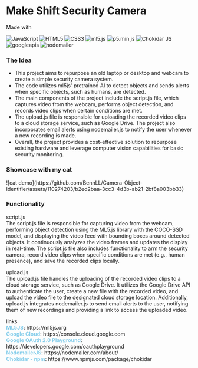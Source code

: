 <h1>Make Shift Security Camera</h1>
Made with

![JavaScript](https://img.shields.io/badge/-JavaScript-%23F7DF1E?logo=javascript&logoColor=white)
![HTML5](https://img.shields.io/badge/-HTML5-orange?logo=html5&logoColor=white&style=flat)
![CSS3](https://img.shields.io/badge/-CSS3-blue?logo=css3&logoColor=white&style=flat)
![ml5.js](https://img.shields.io/badge/-ml5.js-ED1C24?logo=ml5.js&logoColor=white&style=flat)
![p5.min.js](https://img.shields.io/badge/p5.min.js-8BC34A?style=flat)
![Chokidar JS](https://img.shields.io/badge/Chokidar%20JS-gray?style=flat)
![googleapis](https://img.shields.io/badge/GoogleAPIs-gray?style=flat)
![nodemailer](https://img.shields.io/badge/-NodeMailer-gray?logo=nodemailer&logoColor=white&style=flat)

<h3>The Idea</h3>
<ul>
    <li>This project aims to repurpose an old laptop or desktop and webcam to create a simple security camera system.</li> 
    <li>The code utilizes ml5js' pretrained AI to detect objects and sends alerts when specific objects, such as humans, are detected.</li>
    <li>The main components of the project include the script.js file, which captures video from the webcam, performs object detection, and records video clips when certain conditions are met.</li>
    <li>The upload.js file is responsible for uploading the recorded video clips to a cloud storage service, such as Google Drive. The project also incorporates email alerts using nodemailer.js to notify the user whenever a new recording is made.</li>
    <li>Overall, the project provides a cost-effective solution to repurpose existing hardware and leverage computer vision capabilities for basic security monitoring.</li>
</ul>

<h3>Showcase with my cat</h3>
![cat demo](https://github.com/BennLL/Camera-Object-Identifier/assets/110274203/b2ed2baa-3cc3-4d3b-ab21-2bf8a003bb33)

<h3>Functionality</h3>

<p>script.js<br>The script.js file is responsible for capturing video from the webcam, performing object detection using the ML5.js library with the COCO-SSD model, and displaying the video feed with bounding boxes around detected objects. It continuously analyzes the video frames and updates the display in real-time. The script.js file also includes functionality to arm the security camera, record video clips when specific conditions are met (e.g., human presence), and save the recorded clips locally.
</p>



<p>upload.js<br>The upload.js file handles the uploading of the recorded video clips to a cloud storage service, such as Google Drive. It utilizes the Google Drive API to authenticate the user, create a new file with the recorded video, and upload the video file to the designated cloud storage location. Additionally, upload.js integrates nodemailer.js to send email alerts to the user, notifying them of new recordings and providing a link to access the uploaded video.<p>

<p>links<br>
<span style="font-weight: bold; color: skyblue;">ML5JS</span>: https://ml5js.org<br>
<span style="font-weight: bold; color: skyblue;">Google Cloud</span>: https://console.cloud.google.com<br>
<span style="font-weight: bold; color: skyblue;">Google OAuth 2.0 Playground</span>: https://developers.google.com/oauthplayground<br>
<span style="font-weight: bold; color: skyblue;">NodemailerJS</span>: https://nodemailer.com/about/<br>
<span style="font-weight: bold; color: skyblue;">Chokidar - npm</span>: https://www.npmjs.com/package/chokidar
</p>
